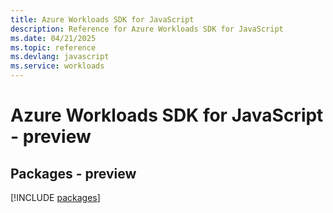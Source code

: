 ```yaml
---
title: Azure Workloads SDK for JavaScript
description: Reference for Azure Workloads SDK for JavaScript
ms.date: 04/21/2025
ms.topic: reference
ms.devlang: javascript
ms.service: workloads
---
```

# Azure Workloads SDK for JavaScript - preview
## Packages - preview
[!INCLUDE [packages](workloads-index.md)]